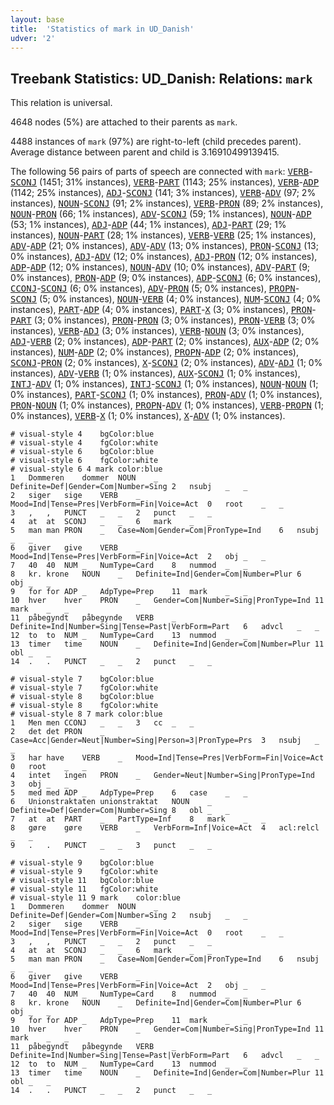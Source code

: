 ```yaml
---
layout: base
title:  'Statistics of mark in UD_Danish'
udver: '2'
---
```


## Treebank Statistics: UD_Danish: Relations: `mark`

This relation is universal.

4648 nodes (5%) are attached to their parents as `mark`.

4488 instances of `mark` (97%) are right-to-left (child precedes parent).
Average distance between parent and child is 3.16910499139415.

The following 56 pairs of parts of speech are connected with `mark`: <tt><a href="da-pos-VERB.html">VERB</a></tt>-<tt><a href="da-pos-SCONJ.html">SCONJ</a></tt> (1451; 31% instances), <tt><a href="da-pos-VERB.html">VERB</a></tt>-<tt><a href="da-pos-PART.html">PART</a></tt> (1143; 25% instances), <tt><a href="da-pos-VERB.html">VERB</a></tt>-<tt><a href="da-pos-ADP.html">ADP</a></tt> (1142; 25% instances), <tt><a href="da-pos-ADJ.html">ADJ</a></tt>-<tt><a href="da-pos-SCONJ.html">SCONJ</a></tt> (141; 3% instances), <tt><a href="da-pos-VERB.html">VERB</a></tt>-<tt><a href="da-pos-ADV.html">ADV</a></tt> (97; 2% instances), <tt><a href="da-pos-NOUN.html">NOUN</a></tt>-<tt><a href="da-pos-SCONJ.html">SCONJ</a></tt> (91; 2% instances), <tt><a href="da-pos-VERB.html">VERB</a></tt>-<tt><a href="da-pos-PRON.html">PRON</a></tt> (89; 2% instances), <tt><a href="da-pos-NOUN.html">NOUN</a></tt>-<tt><a href="da-pos-PRON.html">PRON</a></tt> (66; 1% instances), <tt><a href="da-pos-ADV.html">ADV</a></tt>-<tt><a href="da-pos-SCONJ.html">SCONJ</a></tt> (59; 1% instances), <tt><a href="da-pos-NOUN.html">NOUN</a></tt>-<tt><a href="da-pos-ADP.html">ADP</a></tt> (53; 1% instances), <tt><a href="da-pos-ADJ.html">ADJ</a></tt>-<tt><a href="da-pos-ADP.html">ADP</a></tt> (44; 1% instances), <tt><a href="da-pos-ADJ.html">ADJ</a></tt>-<tt><a href="da-pos-PART.html">PART</a></tt> (29; 1% instances), <tt><a href="da-pos-NOUN.html">NOUN</a></tt>-<tt><a href="da-pos-PART.html">PART</a></tt> (28; 1% instances), <tt><a href="da-pos-VERB.html">VERB</a></tt>-<tt><a href="da-pos-VERB.html">VERB</a></tt> (25; 1% instances), <tt><a href="da-pos-ADV.html">ADV</a></tt>-<tt><a href="da-pos-ADP.html">ADP</a></tt> (21; 0% instances), <tt><a href="da-pos-ADV.html">ADV</a></tt>-<tt><a href="da-pos-ADV.html">ADV</a></tt> (13; 0% instances), <tt><a href="da-pos-PRON.html">PRON</a></tt>-<tt><a href="da-pos-SCONJ.html">SCONJ</a></tt> (13; 0% instances), <tt><a href="da-pos-ADJ.html">ADJ</a></tt>-<tt><a href="da-pos-ADV.html">ADV</a></tt> (12; 0% instances), <tt><a href="da-pos-ADJ.html">ADJ</a></tt>-<tt><a href="da-pos-PRON.html">PRON</a></tt> (12; 0% instances), <tt><a href="da-pos-ADP.html">ADP</a></tt>-<tt><a href="da-pos-ADP.html">ADP</a></tt> (12; 0% instances), <tt><a href="da-pos-NOUN.html">NOUN</a></tt>-<tt><a href="da-pos-ADV.html">ADV</a></tt> (10; 0% instances), <tt><a href="da-pos-ADV.html">ADV</a></tt>-<tt><a href="da-pos-PART.html">PART</a></tt> (9; 0% instances), <tt><a href="da-pos-PRON.html">PRON</a></tt>-<tt><a href="da-pos-ADP.html">ADP</a></tt> (9; 0% instances), <tt><a href="da-pos-ADP.html">ADP</a></tt>-<tt><a href="da-pos-SCONJ.html">SCONJ</a></tt> (6; 0% instances), <tt><a href="da-pos-CCONJ.html">CCONJ</a></tt>-<tt><a href="da-pos-SCONJ.html">SCONJ</a></tt> (6; 0% instances), <tt><a href="da-pos-ADV.html">ADV</a></tt>-<tt><a href="da-pos-PRON.html">PRON</a></tt> (5; 0% instances), <tt><a href="da-pos-PROPN.html">PROPN</a></tt>-<tt><a href="da-pos-SCONJ.html">SCONJ</a></tt> (5; 0% instances), <tt><a href="da-pos-NOUN.html">NOUN</a></tt>-<tt><a href="da-pos-VERB.html">VERB</a></tt> (4; 0% instances), <tt><a href="da-pos-NUM.html">NUM</a></tt>-<tt><a href="da-pos-SCONJ.html">SCONJ</a></tt> (4; 0% instances), <tt><a href="da-pos-PART.html">PART</a></tt>-<tt><a href="da-pos-ADP.html">ADP</a></tt> (4; 0% instances), <tt><a href="da-pos-PART.html">PART</a></tt>-<tt><a href="da-pos-X.html">X</a></tt> (3; 0% instances), <tt><a href="da-pos-PRON.html">PRON</a></tt>-<tt><a href="da-pos-PART.html">PART</a></tt> (3; 0% instances), <tt><a href="da-pos-PRON.html">PRON</a></tt>-<tt><a href="da-pos-PRON.html">PRON</a></tt> (3; 0% instances), <tt><a href="da-pos-PRON.html">PRON</a></tt>-<tt><a href="da-pos-VERB.html">VERB</a></tt> (3; 0% instances), <tt><a href="da-pos-VERB.html">VERB</a></tt>-<tt><a href="da-pos-ADJ.html">ADJ</a></tt> (3; 0% instances), <tt><a href="da-pos-VERB.html">VERB</a></tt>-<tt><a href="da-pos-NOUN.html">NOUN</a></tt> (3; 0% instances), <tt><a href="da-pos-ADJ.html">ADJ</a></tt>-<tt><a href="da-pos-VERB.html">VERB</a></tt> (2; 0% instances), <tt><a href="da-pos-ADP.html">ADP</a></tt>-<tt><a href="da-pos-PART.html">PART</a></tt> (2; 0% instances), <tt><a href="da-pos-AUX.html">AUX</a></tt>-<tt><a href="da-pos-ADP.html">ADP</a></tt> (2; 0% instances), <tt><a href="da-pos-NUM.html">NUM</a></tt>-<tt><a href="da-pos-ADP.html">ADP</a></tt> (2; 0% instances), <tt><a href="da-pos-PROPN.html">PROPN</a></tt>-<tt><a href="da-pos-ADP.html">ADP</a></tt> (2; 0% instances), <tt><a href="da-pos-SCONJ.html">SCONJ</a></tt>-<tt><a href="da-pos-PRON.html">PRON</a></tt> (2; 0% instances), <tt><a href="da-pos-X.html">X</a></tt>-<tt><a href="da-pos-SCONJ.html">SCONJ</a></tt> (2; 0% instances), <tt><a href="da-pos-ADV.html">ADV</a></tt>-<tt><a href="da-pos-ADJ.html">ADJ</a></tt> (1; 0% instances), <tt><a href="da-pos-ADV.html">ADV</a></tt>-<tt><a href="da-pos-VERB.html">VERB</a></tt> (1; 0% instances), <tt><a href="da-pos-AUX.html">AUX</a></tt>-<tt><a href="da-pos-SCONJ.html">SCONJ</a></tt> (1; 0% instances), <tt><a href="da-pos-INTJ.html">INTJ</a></tt>-<tt><a href="da-pos-ADV.html">ADV</a></tt> (1; 0% instances), <tt><a href="da-pos-INTJ.html">INTJ</a></tt>-<tt><a href="da-pos-SCONJ.html">SCONJ</a></tt> (1; 0% instances), <tt><a href="da-pos-NOUN.html">NOUN</a></tt>-<tt><a href="da-pos-NOUN.html">NOUN</a></tt> (1; 0% instances), <tt><a href="da-pos-PART.html">PART</a></tt>-<tt><a href="da-pos-SCONJ.html">SCONJ</a></tt> (1; 0% instances), <tt><a href="da-pos-PRON.html">PRON</a></tt>-<tt><a href="da-pos-ADV.html">ADV</a></tt> (1; 0% instances), <tt><a href="da-pos-PRON.html">PRON</a></tt>-<tt><a href="da-pos-NOUN.html">NOUN</a></tt> (1; 0% instances), <tt><a href="da-pos-PROPN.html">PROPN</a></tt>-<tt><a href="da-pos-ADV.html">ADV</a></tt> (1; 0% instances), <tt><a href="da-pos-VERB.html">VERB</a></tt>-<tt><a href="da-pos-PROPN.html">PROPN</a></tt> (1; 0% instances), <tt><a href="da-pos-VERB.html">VERB</a></tt>-<tt><a href="da-pos-X.html">X</a></tt> (1; 0% instances), <tt><a href="da-pos-X.html">X</a></tt>-<tt><a href="da-pos-ADV.html">ADV</a></tt> (1; 0% instances).


~~~ conllu
# visual-style 4	bgColor:blue
# visual-style 4	fgColor:white
# visual-style 6	bgColor:blue
# visual-style 6	fgColor:white
# visual-style 6 4 mark	color:blue
1	Dommeren	dommer	NOUN	_	Definite=Def|Gender=Com|Number=Sing	2	nsubj	_	_
2	siger	sige	VERB	_	Mood=Ind|Tense=Pres|VerbForm=Fin|Voice=Act	0	root	_	_
3	,	,	PUNCT	_	_	2	punct	_	_
4	at	at	SCONJ	_	_	6	mark	_	_
5	man	man	PRON	_	Case=Nom|Gender=Com|PronType=Ind	6	nsubj	_	_
6	giver	give	VERB	_	Mood=Ind|Tense=Pres|VerbForm=Fin|Voice=Act	2	obj	_	_
7	40	40	NUM	_	NumType=Card	8	nummod	_	_
8	kr.	krone	NOUN	_	Definite=Ind|Gender=Com|Number=Plur	6	obj	_	_
9	for	for	ADP	_	AdpType=Prep	11	mark	_	_
10	hver	hver	PRON	_	Gender=Com|Number=Sing|PronType=Ind	11	mark	_	_
11	påbegyndt	påbegynde	VERB	_	Definite=Ind|Number=Sing|Tense=Past|VerbForm=Part	6	advcl	_	_
12	to	to	NUM	_	NumType=Card	13	nummod	_	_
13	timer	time	NOUN	_	Definite=Ind|Gender=Com|Number=Plur	11	obl	_	_
14	.	.	PUNCT	_	_	2	punct	_	_

~~~


~~~ conllu
# visual-style 7	bgColor:blue
# visual-style 7	fgColor:white
# visual-style 8	bgColor:blue
# visual-style 8	fgColor:white
# visual-style 8 7 mark	color:blue
1	Men	men	CCONJ	_	_	3	cc	_	_
2	det	det	PRON	_	Case=Acc|Gender=Neut|Number=Sing|Person=3|PronType=Prs	3	nsubj	_	_
3	har	have	VERB	_	Mood=Ind|Tense=Pres|VerbForm=Fin|Voice=Act	0	root	_	_
4	intet	ingen	PRON	_	Gender=Neut|Number=Sing|PronType=Ind	3	obj	_	_
5	med	med	ADP	_	AdpType=Prep	6	case	_	_
6	Unionstraktaten	unionstraktat	NOUN	_	Definite=Def|Gender=Com|Number=Sing	8	obl	_	_
7	at	at	PART	_	PartType=Inf	8	mark	_	_
8	gøre	gøre	VERB	_	VerbForm=Inf|Voice=Act	4	acl:relcl	_	_
9	.	.	PUNCT	_	_	3	punct	_	_

~~~


~~~ conllu
# visual-style 9	bgColor:blue
# visual-style 9	fgColor:white
# visual-style 11	bgColor:blue
# visual-style 11	fgColor:white
# visual-style 11 9 mark	color:blue
1	Dommeren	dommer	NOUN	_	Definite=Def|Gender=Com|Number=Sing	2	nsubj	_	_
2	siger	sige	VERB	_	Mood=Ind|Tense=Pres|VerbForm=Fin|Voice=Act	0	root	_	_
3	,	,	PUNCT	_	_	2	punct	_	_
4	at	at	SCONJ	_	_	6	mark	_	_
5	man	man	PRON	_	Case=Nom|Gender=Com|PronType=Ind	6	nsubj	_	_
6	giver	give	VERB	_	Mood=Ind|Tense=Pres|VerbForm=Fin|Voice=Act	2	obj	_	_
7	40	40	NUM	_	NumType=Card	8	nummod	_	_
8	kr.	krone	NOUN	_	Definite=Ind|Gender=Com|Number=Plur	6	obj	_	_
9	for	for	ADP	_	AdpType=Prep	11	mark	_	_
10	hver	hver	PRON	_	Gender=Com|Number=Sing|PronType=Ind	11	mark	_	_
11	påbegyndt	påbegynde	VERB	_	Definite=Ind|Number=Sing|Tense=Past|VerbForm=Part	6	advcl	_	_
12	to	to	NUM	_	NumType=Card	13	nummod	_	_
13	timer	time	NOUN	_	Definite=Ind|Gender=Com|Number=Plur	11	obl	_	_
14	.	.	PUNCT	_	_	2	punct	_	_

~~~


